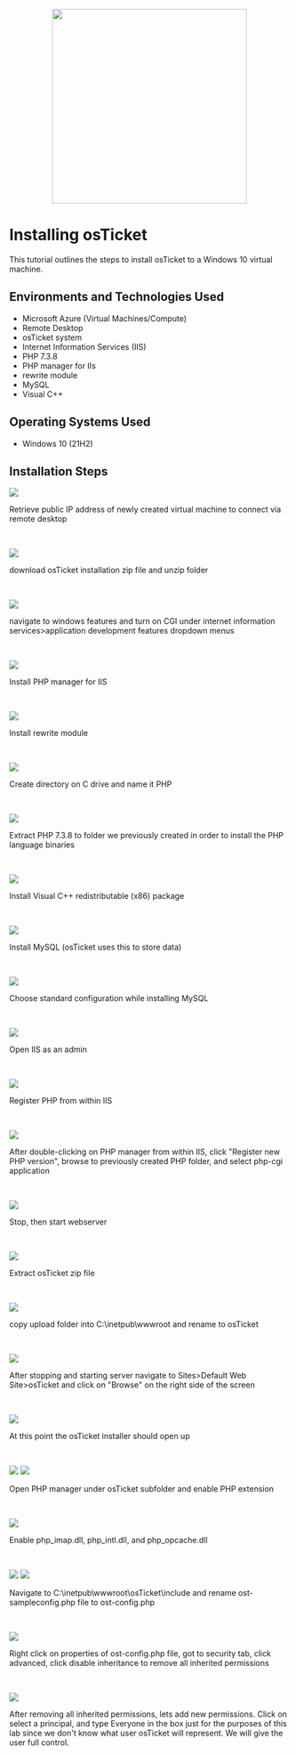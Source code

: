 <p align="center">
<img src="https://github.com/user-attachments/assets/0c9a5058-f465-477c-be11-3de15009f17b" height="350" width="350"
</p>

<h1>Installing osTicket</h1>
This tutorial outlines the steps to install osTicket to a Windows 10 virtual machine.<br />


<h2>Environments and Technologies Used</h2>

- Microsoft Azure (Virtual Machines/Compute)
- Remote Desktop
- osTicket system
- Internet Information Services (IIS)
- PHP 7.3.8
- PHP manager for IIs
- rewrite module
- MySQL
- Visual C++

<h2>Operating Systems Used </h2>

- Windows 10</b> (21H2)


<h2>Installation Steps</h2>

<p>
<img src="https://github.com/user-attachments/assets/d180b1c5-ad12-45bc-ae5c-2e0fc6895c2c"</p>
<p>Retrieve public IP address of newly created virtual machine to connect via remote desktop</p>
<br />


<p>
<img src="https://github.com/user-attachments/assets/9f6b0518-1811-4e7b-ba2c-c01dcaf9dc42"</p>

<p>download osTicket installation zip file and unzip folder</p>
<br />



<p>
<img src="https://github.com/user-attachments/assets/2f463296-64c4-452e-981f-0b85263fa6a6"</p>

<p>navigate to windows features and turn on CGI under internet information services>application development features dropdown menus</p>
<br />


<p>
<img src="https://github.com/user-attachments/assets/53bb1463-b491-4dcd-a5e2-bd259d2288d4"</p>

<p>Install PHP manager for IIS</p>
<br />



<p>
<img src="https://github.com/user-attachments/assets/93d049d6-08fa-4ee9-a492-98b7a704d937"</p>

<p>Install rewrite module</p>
<br />


<p>
<img src="https://github.com/user-attachments/assets/37fd5f61-b237-418e-bc74-fcca6ad9fd8c"</p>

<p>Create directory on C drive and name it PHP</p>
<br />




<p>
<img src="https://github.com/user-attachments/assets/d28ac334-3cec-4424-8a43-9ee6441164ee"</p>

<p>Extract PHP 7.3.8 to folder we previously created in order to install the PHP language binaries</p>
<br />



<p>
<img src="https://github.com/user-attachments/assets/5bb51aa5-605c-4a4f-b5a4-8ae0674c7deb"</p>

<p>Install Visual C++ redistributable (x86) package</p>
<br />




<p>
<img src="https://github.com/user-attachments/assets/23be52d4-ba2a-4458-a0e3-4118379dd2c6"</p>

<p>Install MySQL (osTicket uses this to store data)</p>
<br />



<p>
<img src="https://github.com/user-attachments/assets/3d730a48-7ace-4160-adf1-b125476d55ac"</p> 

<p>Choose standard configuration while installing MySQL</p>
<br />



<p>
<img src="https://github.com/user-attachments/assets/c6e0563c-a1ba-4379-a272-305a45ab75c5"</p>

<p>Open IIS as an admin</p>
<br />




<p>
<img src="https://github.com/user-attachments/assets/f6558a7a-71de-4935-a056-471bca0cf011"</p>

<p>Register PHP from within IIS</p>
<br />



<p>
<img src="https://github.com/user-attachments/assets/d7a1eb20-65eb-4b36-90db-110952fa86c1"</p>

<p>After double-clicking on PHP manager from within IIS, click "Register new PHP version", browse to previously created PHP folder, and select php-cgi application</p>
<br />



<p>
<img src="https://github.com/user-attachments/assets/a777972f-cb4e-4d7a-a21b-a1c6f2782461"</p>

<p>Stop, then start webserver</p>
<br />





<p>
<img src="https://github.com/user-attachments/assets/3df2e6f5-075b-4918-9123-07e4e3034c38"</p>

<p>Extract osTicket zip file</p>
<br />



<p>
<img src="https://github.com/user-attachments/assets/80f1f3b8-d95b-414e-8c73-daf814446f25"</p>

<p>copy upload folder into C:\inetpub\wwwroot and rename to osTicket</p>
<br />




<p>
<img src="https://github.com/user-attachments/assets/a9b5d718-3598-4fad-a9c1-febb6a391715"</p>

<p>After stopping and starting server navigate to Sites>Default Web Site>osTicket and click on "Browse" on the right side of the screen</p>
<br />



<p>
<img src="https://github.com/user-attachments/assets/6b0e9b22-21eb-4a5f-91bd-5f909655bf4e"</p>

<p>At this point the osTicket installer should open up</p>
<br />




<p>
<img src="https://github.com/user-attachments/assets/a1ca5808-7057-4cfd-b708-52f676538ab7"</p>
<img src="https://github.com/user-attachments/assets/893ebb14-f7f3-4c49-8b56-2f4268e64119"</p>

<p>Open PHP manager under osTicket subfolder and enable PHP extension</p>
<br />


<p>
<img src="https://github.com/user-attachments/assets/233d4e77-ff42-4530-ac33-356465c8beae"</p>

<p>Enable php_imap.dll, php_intl.dll, and php_opcache.dll</p>
<br />




<p>
<img src="https://github.com/user-attachments/assets/4a43aad9-1ea6-43f8-9488-f33f1d918048"</p>
<img src="https://github.com/user-attachments/assets/f8424263-c358-4211-a592-2d42a0778a13"</p>
  
<p>Navigate to C:\inetpub\wwwroot\osTicket\include and rename ost-sampleconfig.php file to ost-config.php</p>
<br />




<p>
<img src="https://github.com/user-attachments/assets/ae65ba79-35a8-4c34-ba0d-94e8cf1ad441"</p>

<p>Right click on properties of ost-config.php file, got to security tab, click advanced, click disable inheritance to remove all inherited permissions</p>
<br />



<p>
<img src="https://github.com/user-attachments/assets/9406c331-1d6f-4589-8ee6-8ae5b36ccd1e"</p>

<p>After removing all inherited permissions, lets add new permissions. Click on select a principal, and type Everyone in the box just for the purposes of this lab since we don't know what user osTicket will represent. We will give the user full control. </p>
<br />







